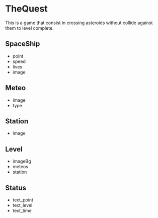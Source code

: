# TheQuest
This is a game that consist in crossing asteroids without collide against them to level complete.

## SpaceShip
- point
- speed
- lives
- image

## Meteo
- image
- type

## Station
- image

## Level
- imageBg
- meteos
- station


## Status
- text_point
- text_level
- text_time
